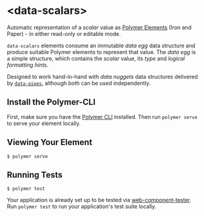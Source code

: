 # \<data-scalars\>

Automatic representation of a _scalar_ value as [Polymer Elements](https://elements.polymer-project.org) (Iron and Paper) - in either read-only or editable mode.

`data-scalars` elements consume an immutable _data egg_ data structure and produce suitable Polymer elements to represent that value. The _data egg_ is a simple structure, which contains the _scalar_ value, its _type_ and _logical formatting hints_.

Designed to work hand-in-hand with _data nuggets_ data structures delivered by [`data-pipes`](https://github.com/olange/data-pipes), although both can be used independently.

## Install the Polymer-CLI

First, make sure you have the [Polymer CLI](https://www.npmjs.com/package/polymer-cli) installed. Then run `polymer serve` to serve your element locally.

## Viewing Your Element

```
$ polymer serve
```

## Running Tests

```
$ polymer test
```

Your application is already set up to be tested via [web-component-tester](https://github.com/Polymer/web-component-tester). Run `polymer test` to run your application's test suite locally.
